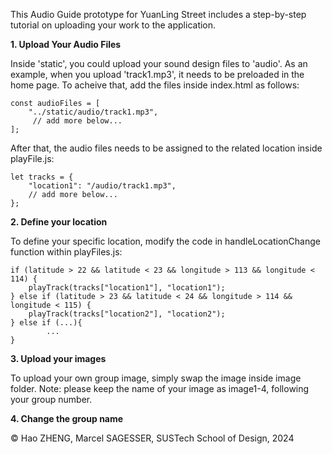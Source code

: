 This Audio Guide prototype for YuanLing Street includes a step-by-step tutorial on uploading your work to the application.

**1. Upload Your Audio Files**

Inside 'static', you could upload your sound design files to 'audio'. As an example, when you upload 'track1.mp3', it needs to be preloaded in the home page. To acheive that, add the files inside index.html as follows:

    const audioFiles = [
        "../static/audio/track1.mp3",
         // add more below...   
    ];

After that, the audio files needs to be assigned to the related location inside playFile.js:

    let tracks = {
        "location1": "/audio/track1.mp3",
        // add more below...
    };

**2. Define your location**

To define your specific location, modify the code in handleLocationChange function within playFiles.js:    
    
    if (latitude > 22 && latitude < 23 && longitude > 113 && longitude < 114) {
        playTrack(tracks["location1"], "location1");        
    } else if (latitude > 23 && latitude < 24 && longitude > 114 && longitude < 115) {
        playTrack(tracks["location2"], "location2");        
    } else if (...){
            ...        
    }
    
**3. Upload your images**

To upload your own group image, simply swap the image inside image folder. Note: please keep the name of your image as image1-4, following your group number.

**4. Change the group name**



© Hao ZHENG, Marcel SAGESSER, SUSTech School of Design, 2024

